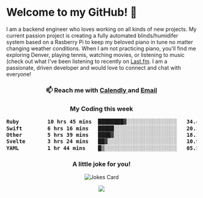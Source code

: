 <h1> Welcome to my GitHub! 👋 </h1>


  I am a backend engineer who loves working on all kinds of new projects. My current passion project is creating a fully automated blinds/humidifer system based on a Rasberry Pi to keep my beloved piano in tune no matter changing weather conditions. When I am not practicing piano, you'll find me exploring Denver, playing tennis, watching movies, or listening to music (check out what I've been listening to recently on [Last.fm](https://www.last.fm/user/mballa000). I am a passionate, driven developer and would love to connect and chat with everyone!

<h3 align = "center"> 📫 Reach me with <a href = "https://calendly.com/msbrandt00/30min"> Calendly </a> and <a href="mailto:msbrandt00@gmail.com">Email</a> 
 </h3>


 
<div align = "center"
[![Anurag's GitHub stats](https://github-readme-stats.vercel.app/api?username=mbrandt00)](https://github.com/anuraghazra/github-readme-stats)
          </div>
<h3 align="center">
  My Coding this week
<!--START_SECTION:waka-->

```txt
Ruby         10 hrs 45 mins  ████████▓░░░░░░░░░░░░░░░░   34.45 %
Swift        6 hrs 16 mins   █████░░░░░░░░░░░░░░░░░░░░   20.12 %
Other        5 hrs 39 mins   ████▓░░░░░░░░░░░░░░░░░░░░   18.15 %
Svelte       3 hrs 24 mins   ██▓░░░░░░░░░░░░░░░░░░░░░░   10.95 %
YAML         1 hr 44 mins    █▒░░░░░░░░░░░░░░░░░░░░░░░   05.57 %
```

<!--END_SECTION:waka-->

### A little joke for you!

![Jokes Card](https://readme-jokes.vercel.app/api?hideBorder)

<a href="https://www.linkedin.com/in/mbrandt00/"><img src="https://img.shields.io/badge/linkedin-%230077B5.svg?&style=for-the-badge&logo=linkedin&logoColor=white" /></a>
